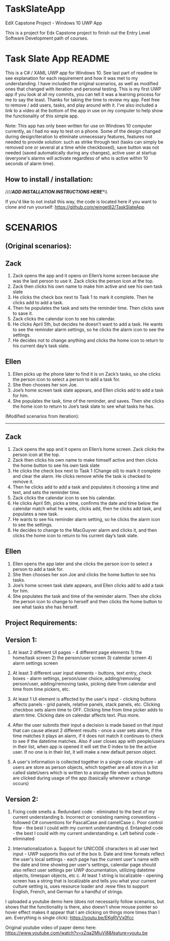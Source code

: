 # TaskSlateApp
EdX Capstone Project - Windows 10 UWP App

This is a project for Edx Capstone project to finish out the Entry Level Software Development path of courses.

Task Slate App README
=====================
This is a C# / XAML UWP app for Windows 10.  See last part of readme to see explanation for each requirement and how it was met to my understanding.
I have included the original scenarios, as well as modified ones that changed with iteration and personal testing.  This is my first UWP app if you
look at all my commits, you can tell it was a learning process for me to say the least.  Thanks for taking the time to review my app.  Feel free to remove /
add users, tasks, and play around with it.  I've also included a link to a video at the bottom of the app in use on my computer to help show the functionality
of this simple app.

Note:  This app has only been written for use on Windows 10 computer currently, as I had no way to test on a phone.
Some of the design changed during design/iteration to eliminate unnecessary features, features not needed to provide solution:
such as strike through text (tasks can simply be removed one or several at a time while checkboxed),
save button was not needed (saved automatically during any changes), active user at startup (everyone's alarms will activate regardless of who is active within
10 seconds of alarm time).

How to install / installation:
------------------------------
////*****************************************ADD INSTALLATION INSTRUCTIONS HERE******************************************\\\\

If you'd like to not install this way, the code is located here if you want to clone and run yourself: https://github.com/winget82/TaskSlateApp

SCENARIOS
=========

(Original scenarios):
---------------------
Zack
----
1.	Zack opens the app and it opens on Ellen’s home screen because she was the last person to use it.  Zack clicks the person icon at the top.
2.	Zack then clicks his own name to make him active and see his own task slate
3.	He clicks the check box next to Task 1 to mark it complete.  Then he clicks add to add a task.
4.	Then he populates the task and sets the reminder time.  Then clicks save to save it.
5.	Zack clicks the calendar icon to see his calendar.
6.	He clicks April 5th, but decides he doesn’t want to add a task.  He wants to see the reminder alarm settings, so he clicks the alarm icon to see the settings.
7.	He decides not to change anything and clicks the home icon to return to his current day’s task slate.

Ellen
-----
1.	Ellen picks up the phone later to find it is on Zack’s tasks, so she clicks the person icon to select a person to add a task for.
2.	She then chooses her son Joe.
3.	Joe’s home screen task slate appears, and Ellen clicks add to add a task for him.
4.	She populates the task, time of the reminder, and saves.  Then she clicks the home icon to return to Joe’s task slate to see what tasks he has.


(Modified scenarios from iteration):
************************************
Zack
----
1.	Zack opens the app and it opens on Ellen’s home screen.  Zack clicks the person icon at the top.
2.	Zack then clicks his own name to make himself active and then clicks the home button to see his own task slate
3.	He clicks the check box next to Task 1 (Change oil) to mark it complete and clear the alarm.  He clicks remove while the task is checked to remove it.
4.	Then he clicks add to add a task and populates it choosing a time and text, and sets the reminder time.
5.	Zack clicks the calendar icon to see his calendar.
6.	He clicks April 5th, picks a time, confirms the date and time below the calendar match what he wants, clicks add, then he clicks add task,
	and populates a new task.
7. 	He wants to see his reminder alarm setting, so he clicks the alarm icon to see the settings.
7.	He decides to change to the MacGuyver alarm and clicks it, and then clicks the home icon to return to his current day’s task slate.

Ellen
-----
1.	Ellen opens the app later and she clicks the person icon to select a person to add a task for.
2.	She then chooses her son Joe and clicks the home button to see his tasks.
3.	Joe’s home screen task slate appears, and Ellen clicks add to add a task for him.
4.	She populates the task and time of the reminder alarm.  Then she clicks the person icon to change to herself and then clicks the home button to see
	what tasks she has herself.



Project Requirements:
---------------------

Version 1:
----------
1. At least 2 different UI pages - 4 different page elements 1) the home/task screen 2) the person/user screen 3) calendar screen 4) alarm settings screen

2. At least 3 different user input elements - buttons, text entry, check boxes - alarm settings, person/user choice, adding/removing person/user,
adding/removing tasks, picking date from calendar and time from time pickers, etc.

3. At least 1 UI element is affected by the user's input - clicking buttons affects panels - grid panels, relative panels, stack panels, etc.
Clicking checkbox sets alarm time to OFF.  Clicking time from time picker adds to alarm time.  Clicking date on calendar affects text.  Plus more.

4. After the user submits their input a decision is made based on that input that can cause atleast 2 different results - once a user sets alarm, if the time
matches it plays an alarm, if it does not match it continues to check to see if the datetime matches.  Also if user closes app with people/users in their list,
when app is opened it will set the 0 index to be the active user. If no one is in their list, it will make a new default person object.

5. A user's information is collected together in a single code structure - all users are store as person objects, which together are all store in a list called
slateUsers which is written to a storage file when various buttons are clicked during usage of the app (basically whenever a change occurs)

Version 2:
----------
1. Fixing code smells
	a. Redundant code - eliminated to the best of my current understanding
	b. Incorrect or consisting naming conventions - followed C# conventions for PascalCase and camelCase
	c. Poor control flow - the best I could with my current understanding
	d. Entangled code - the best I could with my current understanding
	e. Left behind code - eliminated

2. Internationalization
	a. Support for UNICODE characters in all user text input - UWP supports this out of the box
	b. Date and time formats reflect the user's local settings - each page has the current user's name with the date and time showing per user's settings,
	calendar page should also reflect user settings per UWP documentation, utilizing datetime objects, timespan objects, etc
	c. At least 1 string is localizable - opening screen has a string that is localizable and tells you what your current culture setting is, uses
	resource loader and .resw files to support English, French, and German for a handful of strings.


I uploaded a youtube demo here (does not necessarily follow scenarios, but shows that the functionality is there, also doesn't show mouse pointer so hover effect
makes it appear that I am clicking on things more times than I am.  Everything is single click):
https://youtu.be/EKgRVVx0fcc

Original youtube video of paper demo here:
https://www.youtube.com/watch?v=xZqa2MluVi8&feature=youtu.be

